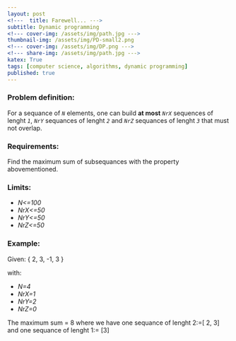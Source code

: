 ```yaml
---
layout: post
<!---  title: Farewell... --->
subtitle: Dynamic programming
<!--- cover-img: /assets/img/path.jpg --->
thumbnail-img: /assets/img/PD-small2.png
<!--- cover-img: /assets/img/DP.png --->
<!--- share-img: /assets/img/path.jpg --->
katex: True
tags: [computer science, algorithms, dynamic programming]
published: true
---
```



<!--- ![Painting](/assets/img/watercolor-drawing.jpg) --->

<!--- ! inline: $$f(x) = \int_{-\infty}^\infty \hat f(\xi)\,e^{2 \pi i \xi x} \,d\xi$$

display mode (centered):

$$f(x) = \int_{-\infty}^\infty \hat f(\xi)\,e^{2 \pi i \xi x} \,d\xi$$  --->


### Problem definition:

For a sequance of *`N`* elements, one can build **at most** *`NrX`* sequences of lenght *`1`*, *`NrY`* sequances of lenght *`2`* and *`NrZ`* sequances of lenght *`3`* that must not overlap.

### Requirements:

Find the maximum sum of subsequances with the property abovementioned.

### Limits:

* *N<=100*
* *NrX<=50*
* *NrY<=50*
* *NrZ<=50*

### Example:

Given: { 2, 3, -1, 3 }

with:

* *N=4*
* *NrX=1*
* *NrY=2*
* *NrZ=0*

The maximum sum = 8 where we have one sequance of lenght 2:=[ 2, 3] and one sequance of lenght 1:= [3]

